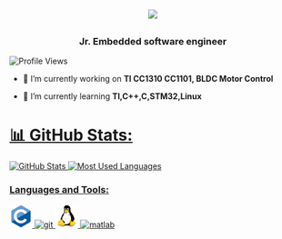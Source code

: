 
<h1 align="center">
  <a href="https://git.io/typing-svg">
    <img src="https://readme-typing-svg.herokuapp.com?font=Fira+Code&duration=3000&pause=1000&center=true&vCenter=true&random=false&width=435&lines=Hi+There!+%F0%9F%91%8B;I'm+Emirhan+Kuru!"/>
  </a>
</h1>



<h3 align="center">Jr. Embedded software engineer</h3>
  
![Profile Views](https://komarev.com/ghpvc/?username=emirhankuru&color=blue)  

- 🔭 I’m currently working on **TI CC1310 CC1101, BLDC Motor Control**

- 🌱 I’m currently learning **TI,C++,C,STM32,Linux**

<div align="center">
  <a href="https://www.linkedin.com/in/emirhankuru/" target="blank">
</div>

# 📊 GitHub Stats:
![GitHub Stats](https://github-readme-stats.vercel.app/api?username=emirhankuru&show_icons=true&theme=tokyonight)
![Most Used Languages](https://github-readme-stats.vercel.app/api/top-langs/?username=emirhankuru&show_icons=true&theme=radical)


<h3 align="left">Languages and Tools:</h3>
<p align="left"> <a href="https://www.cprogramming.com/" target="_blank" rel="noreferrer"> <img src="https://raw.githubusercontent.com/devicons/devicon/master/icons/c/c-original.svg" alt="c" width="40" height="40"/> </a> <a href="https://git-scm.com/" target="_blank" rel="noreferrer"> <img src="https://www.vectorlogo.zone/logos/git-scm/git-scm-icon.svg" alt="git" width="40" height="40"/> </a> <a href="https://www.linux.org/" target="_blank" rel="noreferrer"> <img src="https://raw.githubusercontent.com/devicons/devicon/master/icons/linux/linux-original.svg" alt="linux" width="40" height="40"/> </a> <a href="https://www.mathworks.com/" target="_blank" rel="noreferrer"> <img src="https://upload.wikimedia.org/wikipedia/commons/2/21/Matlab_Logo.png" alt="matlab" width="40" height="40"/> </a> </p>
